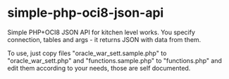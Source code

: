 simple-php-oci8-json-api
========================

Simple PHP+OCI8 JSON API for kitchen level works. You specify connection, tables and args - it returns JSON with data from them.

To use, just copy files "oracle_war_sett.sample.php" to "oracle_war_sett.php" and "functions.sample.php" to "functions.php" and edit them according to your needs, those are self documented.